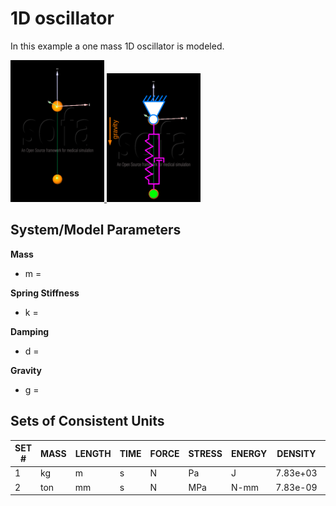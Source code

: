 # 1D oscillator
In this example a one mass 1D oscillator is modeled.

[<img
  src="mass_spring_system_sofa.png"
  width="150"
  title="one_mass_1D_oscillator">
](01_one_mass_1D_oscillator/)
[<img
  src="mass_spring_system_sofa_mechancial.png"
  width="150"
  title="one_mass_1D_oscillator_mechanical">
](01_one_mass_1D_oscillator/)

## System/Model Parameters

**Mass**
- m = 

**Spring Stiffness**
- k =

**Damping**
- d =

**Gravity**
- g =


## Sets of Consistent Units
|SET #| MASS | LENGTH | TIME | FORCE | STRESS | ENERGY | DENSITY  | YOUNG's  | GRAVITY   | 
|-----|------|--------|------|-------|--------|--------|----------|----------|-----------|
|1    | kg   | m      | s    | N     | Pa     | J      | 7.83e+03 | 2.07e+11 | 9.806     |
|2    | ton  | mm     | s    | N     | MPa    | N-mm   | 7.83e-09 | 2.07e+05 | 9.806e+03 |

